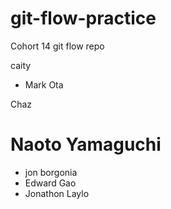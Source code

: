 # git-flow-practice
Cohort 14 git flow repo


caity




- Mark Ota


Chaz
# Naoto Yamaguchi

- jon borgonia
- Edward Gao
- Jonathon Laylo
